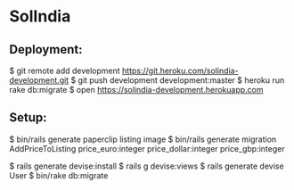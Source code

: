 # SolIndia

## Deployment:
$  git remote add development https://git.heroku.com/solindia-development.git
$  git push development development:master
$  heroku run rake db:migrate
$  open  https://solindia-development.herokuapp.com

## Setup:
$  bin/rails generate paperclip listing image
$  bin/rails generate migration AddPriceToListing price_euro:integer price_dollar:integer price_gbp:integer

$  rails generate devise:install
$  rails g devise:views
$  rails generate devise User
$  bin/rake db:migrate

